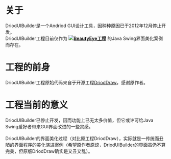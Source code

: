 # 关于
DriodUIBuilder是一个Andriod GUI设计工具，因种种原因已于2012年12月停止开发。<br>
DriodUIBuilder工程目前仅作为 ![](https://raw.githubusercontent.com/JackJiang2011/beautyeye/master/screenshots/beautyeye_logo_h.png)**[BeautyEye工程](https://github.com/JackJiang2011/beautyeye)** 的Java Swing界面美化案例而存在。

# 工程的前身
DriodUIBuilder工程原始代码来自于开源工程[DriodDraw](https://code.google.com/p/droiddraw/)，感谢原作者。

# 工程当前的意义
DriodUIBuilder已停止开发，因而功能上已无太多价值，但它或许可给Java Swing爱好者带来GUI界面改进的一些灵感。<br>
<br>
DriodUIBuilder的界面美化过程（对比原工程DriodDraw），实际就是一传统而丑陋的界面程序的美化演进案例（希望原作者原谅，DriodUIBuilder的界面虽仍不算完美，但原版DriodDraw确实是又丑又乱）。
